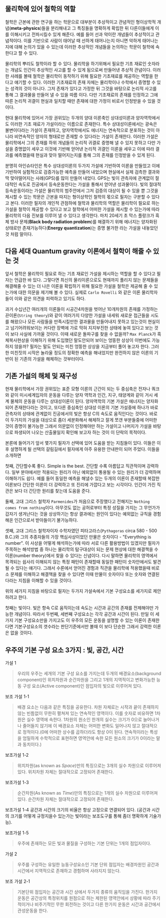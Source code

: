 ## 물리학에 있어 철학의 역할





철학은 근본에 관한 연구을 하는 학문으로 대부분이 추상적이고 관념적인 형이상학적 개념(**meta-physics**)들을 분리해내고 그 특징들을 명확하게 확립한 뒤 다른이들에게 이를 이해시키고 전파시킬수 있게 해준다. 예를 들어 선과 악이란 개념들이 추상적이고 관념적이다. 이를 기반으로 사람이 태어날 때 선하게 태어나는지 아니면 악하게 태어나는지에 대해 논의가 있을 수 있는데 이러한 추상적인 개념들을 논의하는 학문이 철학에 속한다고 할 수 있다.

물리학의 뿌리도 철학이라 할 수 있다. 물리학을 하기위해서 필요한 기초 재료인 숫자라는 개념도 인간이 추상적인 사고를 할 수 있게 됨으로써 만들어낸 추상적 관념이다. 이러한 사례를 볼때 철학은 물리학이 동작하기 위해 필요한 기초재료를 제공하는 역할을 한다고 얘기할 수 있다. 이러한 기초재료의 존재 자체는 물리학이나 수학에서 증명할 수 있는 성격의 것이 아니다. 그저 존재가 있다고 가정한 뒤 그것을 바탕으로 논리적 사고를 통해 그 결과물을 만들어 낼 수 있을 따름 이다. 다만 기초재료의 존재를 인정하고 그에 따른 논리적 귀결이 현실과 일치할 때만 존재에 대한 가정이 비로서 인정받을 수 있을 것이다.

현대 물리학에 있어서 가장 권위있는 두개의 양대 이론축인 상대성이론과 양자역학에서도 이러한 기초 재료가 가설이라는 이름으로 존재한다. 특수 상대성이론에서는 광속은 불변이다라는 가설이 존재하고, 양자역학에서도 에너지는 연속적으로 분포하는 것이 아니라 비연속적인 양자의 형태로만 존재할 수 있다라는 가설이 존재한다. 이러한 가설은 물리학에서 그의 존재를 하위 개념들의 논리적 귀결로 증명해 낼 수 있지 못하고 다만 가설을 증명없이 세우고 이것에 기반해 얻어낸 논리적 귀결인 이론을 세우고 이에 따라 결과를 예측했을때 현실과 맞아 떨어지는지를 통해 그의 존재를 인정받을 수 있게 된다.


분명히 아인슈타인은 특수 상대성이론의 두가지 가설에 기반하여 이론을 만들었고 이에 기반하여 실험적으로 검증가능한 예측을 만들어 내었으며 현실에서 실제 검측한 결과와 딱 맞아떨어지는 사례(GPS)를 많이 만들어 내었다. GPS는 빛이 관측자에 관계없이 절대적인 속도로 진공에서 등속운동한다는 가설을 통해서 얻어낸 성과물이다. 빛의 절대적 등속운동이라는 가설은 물리학의 범주안에서 그저 검증의 대상이 될 수 있을 뿐 그것을 제시할 수 있는 학문은 근본을 따지는 형이상학인 철학의 몫으로 필자는 구분할 수 있다고 본다. 이러한 필자의 개인적 관점하에 철학과 물리학의 역할은 물리학이 필요로 하는 가설을 철학이 제공할 수 있다고 보고 철학에서 어떠한 가설을 제시할 수 있는가에 따라 물리학의 다음 진보를 이루어 낼 수 있다고 생각한다. 마치 20세기 초 막스 플랑크가 흑체 방사 문제(**Black body radiation problem**)를 해결하기 위해 에너지는 양자화된 상태로만 존재가능하다(**Energy quantization**)는 증명 불가한 라는 가설을 내놓았던 것 처럼 말이다.


## 다음 세대 Quantum gravity 이론에서 철학이 해줄 수 있는 것

앞서 철학은 물리학이 필요로 하는 기초 재료인 가설을 제시하는 역할을 할 수 있다고 필자는 언급한 바 있다. 그렇다면 최신의 물리이론으로도 현재까지 풀리지 않는 문제들을 해결해줄 수 있는 더 나은 이론을 확립하기 위해 필요한 가설을 철학은 제공해 줄 수 있는가에 대한 의문을 제기해 볼 수 있다. 실제로  `Carlo Rovelli` 와 같은 이론 물리학자들이 이와 같은 의견을 피력하고 있기도 하다. 

과거 수십년간 여러개의 이론들이 시공간4차원을 벗어난 10개차원의 존재를 가정하는 끈이론(`String theory`)와 같이 여러가지 다양한 가설을 내세워 새로운 접근들을 시도를 해왔으나 모든 사람들을 만족시킬만한 결과물을 만들어내지 못하고 있는것이 현실이고 넘기어려워보이는 커다란 장벽에 가로 막혀 지지부진한 상태에 놓여 있다고 보는 것이 보다 사실에 가까울 것이다. 이때 새로운 돌파구를 찾을 수 없을까? `Max Planck`가 흑체복사현상을 이해하기 위해 도입했던 말도안되어 보이는 엉뚱한 상상이 이번에도 가능하지 않을까? 필자는 말도 안되는 미친 엉뚱한 상상을 지금부터 풀어 놓고자 한다. 그러한 미친짓의 시작은 놀라울 정도의 정확한 예측을 해내었지만 완전하지 않은 이론의 기반이 된 기존의 가설을 해체하는 것부터이다.



## 기존 가설의 해체 및 재구성


현재 물리학에서 가장 권위있는 표준 모형 이론의 근간이 되는 두 중심축은 전자나 쿼크와 같이 미시세계입자의 운동을 다루는 양자 역학과 인간, 지구, 태양계와 같이 거시 세계 물체의 운동을 다루는 상대성이론이 된다. 양자역학의 기본 가설은  에너지는 양자화되어 존재한다라는 것이고, 또다른 중심축인 상대성 이론의 기본 가설중에 하나가 바로 관측자의 상태에 관계없이 진공에서의 빛은 항상 C의 속도로 움직인다는 것이다. 바로 이 두가지의 가설을 대상으로 좀더 세분화해서 해체하고 잘게 쪼갠 부분들중에 어떠한 것이 증명이 불가능한 그래서 의문없이 인정해야만 하는 가설이고 나머지가 가설을 바탕으로 파생되어 나오는 산출물일지 확인해 보고자 하는 것이 이 단락의 목적이다.

본론에 들어가기 앞서 몇가지 필자가 선택에 있어 도움을 받는 지침들이 있다. 이들은 이후 설명하게 될 선택의 갈림길에서 필자에게 아주 유용한 안내판이 되어 주었다. 이들을 소개하면 

첫째, 간단할수록 좋다. Simple is the best. 간단할 수록 아름답고 직관적이며 강력하다. 일부 분야에서만 적용되는 원리가 아닌 예외없이 통용될 수 있는 원리가 더 강력하며 이해하기도 쉽다. 예를 들어 동일한 예측을 해낼수 있는 두개의 이론이 존재할때 복잡한 이론보다 간단한 이론이 더 강력하고 또 진리에 가깝다고 보는 시각이다. 인간이 가진 직관은 보다 더 간단한 원리를 찾는데 도움을 준다.

둘째, 고대 그리스 철학자 `Parmenides`가 처음으로 주장했다고 전해지는 `Nothing comes from nothing`이다. 아무것도 없는 공허로부터 특정 성질을 가지는 그 무언가가 갑자기 생겨난다는 것을 상상하기는 항상 결과에는 원인이 있다는 예외없는 규칙을 경험해온 인간으로서 받아들이기 불가능하다. 


셋째, 고대 그리스 철학자이자 수학자였던 피타고라스(`Pythagoras` circa 580 - 500 B.C.)와 그의 추종자들의 가장 핵심사상이었던 만물은 숫자이다 - "Everything is number". 이 사상을 어떻게 해석하는가에 따라 서로 다른 활용방법이 있겠지만 필자가 주목하는 해석방법 중 하나는 물리학의 탐구대상이 되는 문제 현상에 대한 해결책을 수이론(number theory)에서 찾을 수 있다는 신념이다. 다시 말하면 물리학의 영역에서 목격되는 쉽사리 이해되지 않는 특정 패턴이 존재할때 동일한 패턴이 숫자안에서도 발견될 수 있다는 얘기다. 그래서 수론에서 얻어진 경험과 직관을 물리학에 적용했을때 비로소 문제를 이해하고 해결책을 찾을 수 있다면 이때 만물이 숫자이다 또는 숫자와 연결된다라는 지침을 이해할 수 있을 것이다.


위의 세가지 지침을 바탕으로 필자는 두가지 가설속에서 기본 구성요소를 세가지로 제안하려고 한다.

첫째는 빛이다. 빛은 항속 C로 움직이는데 속도는 시간과 공간의 존재를 전제해야만 가능한 개념이다. 따라서 두번째, 세번째 구성요소는 각각 공간과 시간이 된다. 만일 이 세가지 기본 구성요소만을 가지고도 이 우주의 모든 운동을 설명할 수 있는 이론이 존재한다면 기본구성요소의 갯수라는 판단기준에서만 볼때 이 보다 단순한 그래서 강력한 이론은 없을 것이다.

## 우주의 기본 구성 요소 3가지 : 빛, 공간, 시간



가설 1

> 우리의 우주는 세개의 기본 구성 요소를 가지는데 두개의 배경요소(background component)인 위치차원과 순간차원을 그리고 1개의 지역적이고 변화가능한 능동 구성 요소(Active component)인 점입자의 빛으로 이루어져 있다.


보조 가설 1-1

> 배경 요소는 다음과 같은 특징을 공유한다. 차원 자체로는 시작과 끝이 존재하지 않는 빈틈없이 무한히 펼쳐져 있는 연속적인 영역이다.  이를 숫자로 비유하면 1차원은 실수 영역에 속한다. 1차원의 원소인 한개의 실수는 크기가 0으로 늘어나거나 줄어들지 않기에 이 배경요소 자체는 어떠한 변화도 일어나지 않고 절대적으로 정적이다.(0에 어떠한 상수를 곱하더라도 항상 0이 된다. 연속적이라는 특성을 엄밀하게 수학적으로 표현하면 영역안에 속한 모든 원소의 크기가 0이라는 말과 동치이다.) 

보조가설 1-2
> 위치차원(as known as *Space*)만의 특징으로는 3개의 실수 차원으로 이루어져 있다. 위치차원 자체는 절대적으로 고정되어 존재한다.

보조가설 1-3
>순간차원(As known as *Time*)만의 특징으로는 1개의 실수 차원으로 이루어져 있다. 순간차원 자체는 절대적으로 고정되어 존재한다.

보조가설 1-4
공간과 시간의 크기의 비율은 항상 고정으로 연결되어 있다. (공간과 시간의 크기를 어떻게 규정지을수 있는가는 빛이라는 보조도구를 통해 좀더 명확하게 기술가능).

보조가설 1-5
> 우주에 존재하는 모든 빛과 물질을 구성하는 기본 단위는 1개의 점입자이다.


가설 2

> 우주를 구성하는 유일한 능동구성요소인 기본 단위 점입자는 배경차원인 공간과 시간에서 지역적으로 존재하고 경험하며 사라지지 않는다.

보조 가설 2-1
> 기본단위 점입자는 공간과 시간 상에서 두가지 종류의 움직임을 가진다. 한가지 운동은 공간상의 특정위치를 원점으로 하는 제한된 영역안에서 상황에 따라 주기적이거나 비주기적인 무한 회전하는 것이고 다른 한가지 운동은 시간과 공간에서 관성운동을 한다.





